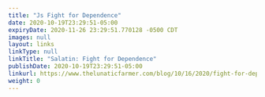 ```yaml
---
title: "Js Fight for Dependence"
date: 2020-10-19T23:29:51-05:00
expiryDate: 2020-11-26 23:29:51.770128 -0500 CDT
images: null
layout: links
linkType: null
linkTitle: "Salatin: Fight for Dependence"
publishDate: 2020-10-19T23:29:51-05:00
linkurl: https://www.thelunaticfarmer.com/blog/10/16/2020/fight-for-dependence
weight: 0
---
```

